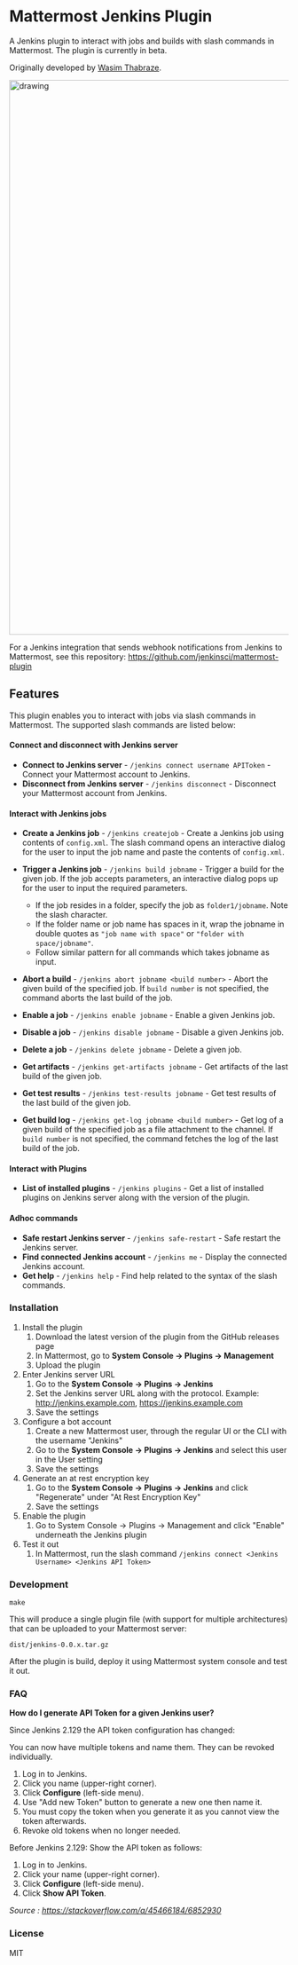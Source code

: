 # Mattermost Jenkins Plugin

A Jenkins plugin to interact with jobs and builds with slash commands in Mattermost. The plugin is currently in beta.

Originally developed by [Wasim Thabraze](https://github.com/waseem18).

<img src="https://raw.githubusercontent.com/waseem18/mattermost-plugin-jenkins/dev/screenshots/Screen%20Shot%202019-05-07%20at%203.30.22%20PM.png" alt="drawing" width="1000"/>



For a Jenkins integration that sends webhook notifications from Jenkins to Mattermost, see this repository: https://github.com/jenkinsci/mattermost-plugin

## Features

This plugin enables you to interact with jobs via slash commands in Mattermost. The supported slash commands are listed below:

#### Connect and disconnect with Jenkins server
* __Connect to Jenkins server__ - `/jenkins connect username APIToken` - Connect your Mattermost account to Jenkins.
* __Disconnect from Jenkins server__ - `/jenkins disconnect` - Disconnect your Mattermost account from Jenkins.

#### Interact with Jenkins jobs
* __Create a Jenkins job__  - `/jenkins createjob` - Create a Jenkins job using contents of `config.xml`. The slash command opens an interactive dialog for the user to input the job name and paste the contents of `config.xml`.
* __Trigger a Jenkins job__ -  `/jenkins build jobname` - Trigger a build for the given job. If the job accepts parameters, an interactive dialog pops up for the user to input the required parameters.
  
  * If the job resides in a folder, specify the job as `folder1/jobname`. Note the slash character.
  * If the folder name or job name has spaces in it, wrap the jobname in double quotes as `"job name with space"` or `"folder with space/jobname"`.
  * Follow similar pattern for all commands which takes jobname as input.

* __Abort a build__ - `/jenkins abort jobname <build number>` - Abort the given build of the specified job. If `build number` is not specified, the command aborts the last build of the job.
* __Enable a job__ -  `/jenkins enable jobname` - Enable a given Jenkins job.
* __Disable a job__ -  `/jenkins disable jobname` - Disable a given Jenkins job.
* __Delete a job__ - `/jenkins delete jobname` - Delete a given job.
* __Get artifacts__ -  `/jenkins get-artifacts jobname` - Get artifacts of the last build of the given job.
* __Get test results__ -  `/jenkins test-results jobname` - Get test results of the last build of the given job.
* __Get build log__ - `/jenkins get-log jobname <build number>` - Get log of a given build of the specified job as a file attachment to the channel. If `build number` is not specified, the command fetches the log of the last build of the job.

#### Interact with Plugins
* __List of installed plugins__ - `/jenkins plugins` - Get a list of installed plugins on Jenkins server along with the version of the plugin.

#### Adhoc commands
* __Safe restart Jenkins server__ - `/jenkins safe-restart` - Safe restart the Jenkins server.
* __Find connected Jenkins account__ -  `/jenkins me` - Display the connected Jenkins account.
* __Get help__ - `/jenkins help` - Find help related to the syntax of the slash commands.

### Installation
1. Install the plugin
    1. Download the latest version of the plugin from the GitHub releases page
    2. In Mattermost, go to **System Console -> Plugins -> Management**
    3. Upload the plugin
2. Enter Jenkins server URL
    1. Go to the **System Console -> Plugins -> Jenkins**
    2. Set the Jenkins server URL along with the protocol. Example: http://jenkins.example.com, https://jenkins.example.com
    3. Save the settings
3. Configure a bot account
    1. Create a new Mattermost user, through the regular UI or the CLI with the username "Jenkins"
    2. Go to the **System Console -> Plugins -> Jenkins** and select this user in the User setting
    3. Save the settings
4. Generate an at rest encryption key
    1. Go to the **System Console -> Plugins -> Jenkins** and click "Regenerate" under "At Rest Encryption Key"
    2. Save the settings
5. Enable the plugin
    1. Go to System Console -> Plugins -> Management and click "Enable" underneath the Jenkins plugin
6. Test it out
    1. In Mattermost, run the slash command `/jenkins connect <Jenkins Username> <Jenkins API Token>`

### Development
```
make
```
This will produce a single plugin file (with support for multiple architectures) that can be uploaded to your Mattermost server:
```
dist/jenkins-0.0.x.tar.gz
```
After the plugin is build, deploy it using Mattermost system console and test it out.

### FAQ
**How do I generate API Token for a given Jenkins user?**

Since Jenkins 2.129 the API token configuration has changed:

You can now have multiple tokens and name them. They can be revoked individually.

 1. Log in to Jenkins.
 2. Click you name (upper-right corner).
 3. Click **Configure** (left-side menu).
 4. Use "Add new Token" button to generate a new one then name it.
 5. You must copy the token when you generate it as you cannot view the token afterwards.
 6. Revoke old tokens when no longer needed.

Before Jenkins 2.129: Show the API token as follows:

1. Log in to Jenkins.
2. Click your name (upper-right corner).
3. Click **Configure** (left-side menu).
4. Click **Show API Token**.

_Source : https://stackoverflow.com/a/45466184/6852930_

### License
MIT
